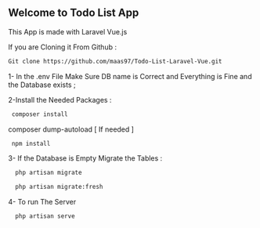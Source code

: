 ## Welcome to Todo List App
This App is made with Laravel Vue.js

If you are Cloning it From Github :

```bash
Git clone https://github.com/maas97/Todo-List-Laravel-Vue.git
```

1- In the .env File Make Sure DB name is Correct and Everything is Fine and the Database exists ;

2-Install the Needed Packages :

```bash
 composer install
```
composer dump-autoload
[ If needed ]

```bash
 npm install
```

3- If the Database is Empty Migrate the Tables :

```bash
  php artisan migrate
```

```bash
  php artisan migrate:fresh
```

4- To run The Server  

```bash
  php artisan serve
```
